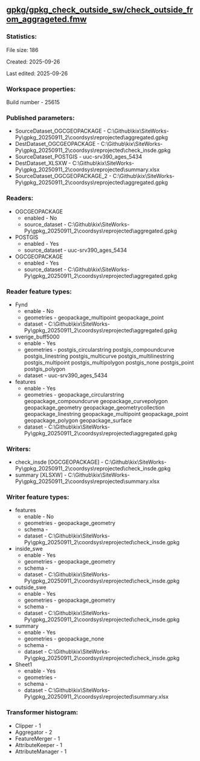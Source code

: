﻿## [gpkg/gpkg_check_outside_sw/check_outside_from_aggrageted.fmw](https://github.com/kicki58/kix_working_dir/blob/master/gpkg/gpkg_check_outside_sw/check_outside_from_aggrageted.fmw)

### Statistics:
File size: 186

Created: 2025-09-26

Last edited: 2025-09-26


### Workspace properties:
Build number    - 25615

### Published parameters:
*  SourceDataset_OGCGEOPACKAGE    -   C:\Github\kix\SiteWorks-Py\gpkg_20250911_2\coordsys\reprojected\aggregated.gpkg
*  DestDataset_OGCGEOPACKAGE    -   C:\Github\kix\SiteWorks-Py\gpkg_20250911_2\coordsys\reprojected\check_insde.gpkg
*  SourceDataset_POSTGIS    -   uuc-srv390_ages_5434
*  DestDataset_XLSXW    -   C:\Github\kix\SiteWorks-Py\gpkg_20250911_2\coordsys\reprojected\summary.xlsx
*  SourceDataset_OGCGEOPACKAGE_2    -   C:\Github\kix\SiteWorks-Py\gpkg_20250911_2\coordsys\reprojected\aggregated.gpkg

### Readers:
*  OGCGEOPACKAGE
    * enabled    -  No
    * source_dataset    -   C:\Github\kix\SiteWorks-Py\gpkg_20250911_2\coordsys\reprojected\aggregated.gpkg
*  POSTGIS
    * enabled    -  Yes
    * source_dataset    -   uuc-srv390_ages_5434
*  OGCGEOPACKAGE
    * enabled    -  Yes
    * source_dataset    -   C:\Github\kix\SiteWorks-Py\gpkg_20250911_2\coordsys\reprojected\aggregated.gpkg

### Reader feature types:
*  Fynd
    * enable - No
    * geometries - geopackage_multipoint geopackage_point
    * dataset - C:\Github\kix\SiteWorks-Py\gpkg_20250911_2\coordsys\reprojected\aggregated.gpkg
*  sverige_buff5000
    * enable - Yes
    * geometries - postgis_circularstring postgis_compoundcurve postgis_linestring postgis_multicurve postgis_multilinestring postgis_multipoint postgis_multipolygon postgis_none postgis_point postgis_polygon
    * dataset - uuc-srv390_ages_5434
*  features
    * enable - Yes
    * geometries - geopackage_circularstring geopackage_compoundcurve geopackage_curvepolygon geopackage_geometry geopackage_geometrycollection geopackage_linestring geopackage_multipoint geopackage_point geopackage_polygon geopackage_surface
    * dataset - C:\Github\kix\SiteWorks-Py\gpkg_20250911_2\coordsys\reprojected\aggregated.gpkg


### Writers:
*  check_insde [OGCGEOPACKAGE]    -   C:\Github\kix\SiteWorks-Py\gpkg_20250911_2\coordsys\reprojected\check_insde.gpkg
*  summary [XLSXW]    -   C:\Github\kix\SiteWorks-Py\gpkg_20250911_2\coordsys\reprojected\summary.xlsx

### Writer feature types:
*  features
    * enable - No
    * geometries - geopackage_geometry
    * schema - 
    * dataset - C:\Github\kix\SiteWorks-Py\gpkg_20250911_2\coordsys\reprojected\check_insde.gpkg
*  inside_swe
    * enable - Yes
    * geometries - geopackage_geometry
    * schema - 
    * dataset - C:\Github\kix\SiteWorks-Py\gpkg_20250911_2\coordsys\reprojected\check_insde.gpkg
*  outside_swe
    * enable - Yes
    * geometries - geopackage_geometry
    * schema - 
    * dataset - C:\Github\kix\SiteWorks-Py\gpkg_20250911_2\coordsys\reprojected\check_insde.gpkg
*  summary
    * enable - Yes
    * geometries - geopackage_none
    * schema - 
    * dataset - C:\Github\kix\SiteWorks-Py\gpkg_20250911_2\coordsys\reprojected\check_insde.gpkg
*  Sheet1
    * enable - Yes
    * geometries - 
    * schema - 
    * dataset - C:\Github\kix\SiteWorks-Py\gpkg_20250911_2\coordsys\reprojected\summary.xlsx

### Transformer histogram:
*  Clipper    -   1
*  Aggregator    -   2
*  FeatureMerger    -   1
*  AttributeKeeper    -   1
*  AttributeManager    -   1

